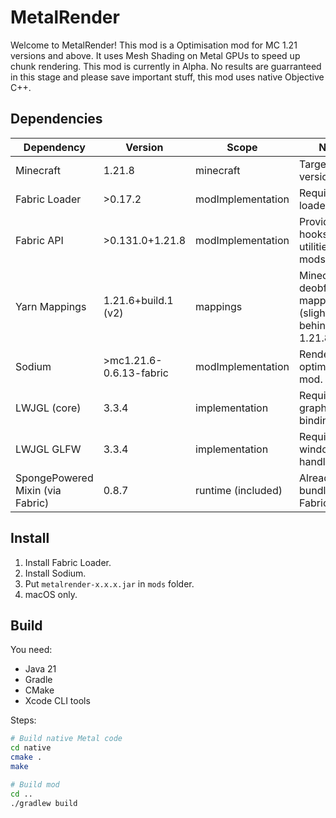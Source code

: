 # MetalRender

Welcome to MetalRender! This mod is a Optimisation mod for MC 1.21 versions and above. It uses Mesh Shading on Metal GPUs to speed up chunk rendering.
This mod is currently in Alpha. No results are guarranteed in this stage and please save important stuff, this mod uses native Objective C++.


## Dependencies
| Dependency                          | Version                     | Scope              | Notes                                                                 |
|-------------------------------------|-----------------------------|--------------------|-----------------------------------------------------------------------|
| Minecraft                           | 1.21.8                      | minecraft          | Target game version.                                                  |
| Fabric Loader                       | >0.17.2                     | modImplementation  | Required mod loader.                                                  |
| Fabric API                          | >0.131.0+1.21.8             | modImplementation  | Provides hooks & utilities for mods.                                  |
| Yarn Mappings                       | 1.21.6+build.1 (v2)         | mappings           | Minecraft deobfuscation mappings (slightly behind 1.21.8).            |
| Sodium                              | >mc1.21.6-0.6.13-fabric     | modImplementation  | Rendering optimization mod.                                           |
| LWJGL (core)                        | 3.3.4                       | implementation     | Required for graphics bindings.                                       |
| LWJGL GLFW                          | 3.3.4                       | implementation     | Required for window/input handling.                                   |
| SpongePowered Mixin (via Fabric)    | 0.8.7                       | runtime (included) | Already bundled with Fabric Loader.                                   |

## Install
1. Install Fabric Loader.
2. Install Sodium.
3. Put `metalrender-x.x.x.jar` in `mods` folder.
4. macOS only.

## Build
You need:
- Java 21
- Gradle
- CMake
- Xcode CLI tools

Steps:
```bash
# Build native Metal code
cd native
cmake .
make

# Build mod
cd ..
./gradlew build
